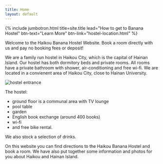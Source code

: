 ```yaml
---
title: Home
layout: default
---
```


{% include jumbotron.html title=site.title lead="How to get to Banana Hostel" btn-text="Learn More" btn-link="hostel-location.html" %}

Welcome to the Haikou Banana Hostel Website. Book a room directly with us and pay no booking fees or deposit! 

We are a family run hostel in Haikou City, which is the capital of Hainan Island. Our hostel has both dormitory beds and private rooms. All rooms have a private bathroom with shower, air-conditioning and free wi-fi. We are located in a convienent area of Haikou City, close to Hainan University.

![hostel entrance](https://res.cloudinary.com/dfjb9p5ri/image/upload/v1616910244/hostel-property/hostel-oct201613_ms3xhb.jpg)

The hostel:

- ground floor is a communal area with TV lounge
- pool table
- garden
- English book exchange (around 400 books)
- wi-fi
- and free bike rental.

We also stock a selection of drinks.

On this website you can find directions to the Haikou Banana Hostel and book a room. We have also put together some information and photos for you about Haikou and Hainan Island.

